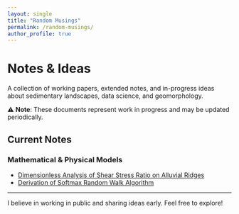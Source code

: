 ```yaml
---
layout: single
title: "Random Musings"
permalink: /random-musings/
author_profile: true
---
```


# Notes & Ideas

A collection of working papers, extended notes, and in-progress ideas about sedimentary landscapes, data science, and geomorphology.

⚠️ **Note**: These documents represent work in progress and may be updated periodically.

## Current Notes

### Mathematical & Physical Models
- [Dimensionless Analysis of Shear Stress Ratio on Alluvial Ridges](/files/random-musings/shear-stress-analysis.pdf)
- [Derivation of Softmax Random Walk Algorithm](/files/random-musings/softmax-derivation.pdf)

---

I believe in working in public and sharing ideas early. Feel free to explore!